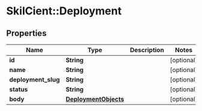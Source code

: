 # SkilCient::Deployment

## Properties
Name | Type | Description | Notes
------------ | ------------- | ------------- | -------------
**id** | **String** |  | [optional] 
**name** | **String** |  | [optional] 
**deployment_slug** | **String** |  | [optional] 
**status** | **String** |  | [optional] 
**body** | [**DeploymentObjects**](DeploymentObjects.md) |  | [optional] 


